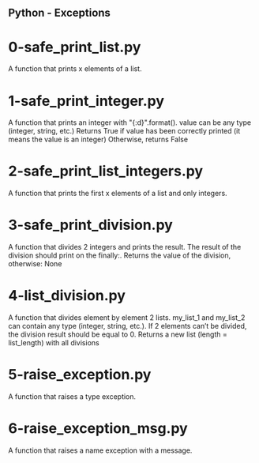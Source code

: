 ## Python - Exceptions
# 0-safe_print_list.py
A function that prints x elements of a list.
# 1-safe_print_integer.py
A function that prints an integer with "{:d}".format().
value can be any type (integer, string, etc.)
Returns True if value has been correctly printed (it means the value is an integer) Otherwise, returns False
# 2-safe_print_list_integers.py
A function that prints the first x elements of a list and only integers.
# 3-safe_print_division.py
A function that divides 2 integers and prints the result. The result of the division should print on the finally:.
Returns the value of the division, otherwise: None
# 4-list_division.py
A function that divides element by element 2 lists. my_list_1 and my_list_2 can contain any type (integer, string, etc.). If 2 elements can’t be divided, the division result should be equal to 0. Returns a new list (length = list_length) with all divisions
# 5-raise_exception.py
A function that raises a type exception.
# 6-raise_exception_msg.py
A function that raises a name exception with a message.
